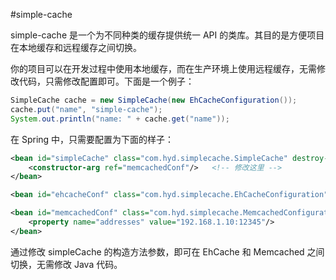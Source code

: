 #simple-cache

simple-cache 是一个为不同种类的缓存提供统一 API 的类库。其目的是方便项目在本地缓存和远程缓存之间切换。

你的项目可以在开发过程中使用本地缓存，而在生产环境上使用远程缓存，无需修改代码，只需修改配置即可。下面是一个例子：

```java
SimpleCache cache = new SimpleCache(new EhCacheConfiguration());
cache.put("name", "simple-cache");
System.out.println("name: " + cache.get("name"));
```

在 Spring 中，只需要配置为下面的样子：

```xml
<bean id="simpleCache" class="com.hyd.simplecache.SimpleCache" destroy-method="close">
    <constructor-arg ref="memcachedConf"/>   <!-- 修改这里 -->
</bean>

<bean id="ehcacheConf" class="com.hyd.simplecache.EhCacheConfiguration"/>

<bean id="memcachedConf" class="com.hyd.simplecache.MemcachedConfiguration">
    <property name="addresses" value="192.168.1.10:12345"/>
</bean>
```

通过修改 simpleCache 的构造方法参数，即可在 EhCache 和 Memcached 之间切换，无需修改 Java 代码。
